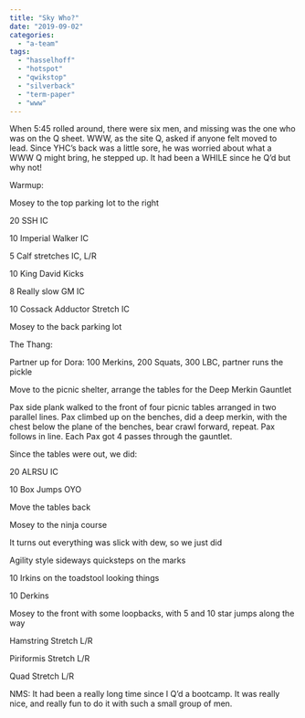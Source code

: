 ```yaml
---
title: "Sky Who?"
date: "2019-09-02"
categories: 
  - "a-team"
tags: 
  - "hasselhoff"
  - "hotspot"
  - "qwikstop"
  - "silverback"
  - "term-paper"
  - "www"
---
```


When 5:45 rolled around, there were six men, and missing was the one who was on the Q sheet. WWW, as the site Q, asked if anyone felt moved to lead. Since YHC’s back was a little sore, he was worried about what a WWW Q might bring, he stepped up. It had been a WHILE since he Q’d but why not!

Warmup:

Mosey to the top parking lot to the right

20 SSH IC

10 Imperial Walker IC

5 Calf stretches IC, L/R

10 King David Kicks

8 Really slow GM IC

10 Cossack Adductor Stretch IC

Mosey to the back parking lot

The Thang:

Partner up for Dora: 100 Merkins, 200 Squats, 300 LBC, partner runs the pickle

Move to the picnic shelter, arrange the tables for the Deep Merkin Gauntlet

Pax side plank walked to the front of four picnic tables arranged in two parallel lines. Pax climbed up on the benches, did a deep merkin, with the chest below the plane of the benches, bear crawl forward, repeat. Pax follows in line. Each Pax got 4 passes through the gauntlet.

Since the tables were out, we did:

20 ALRSU IC

10 Box Jumps OYO

Move the tables back

Mosey to the ninja course

It turns out everything was slick with dew, so we just did

Agility style sideways quicksteps on the marks

10 Irkins on the toadstool looking things

10 Derkins

Mosey to the front with some loopbacks, with 5 and 10 star jumps along the way

Hamstring Stretch L/R

Piriformis Stretch L/R

Quad Stretch L/R

NMS: It had been a really long time since I Q’d a bootcamp. It was really nice, and really fun to do it with such a small group of men.
